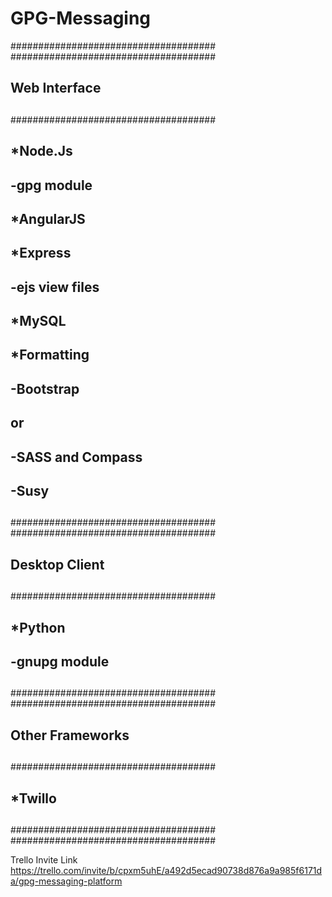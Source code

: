 # GPG-Messaging

#####################################
#####################################
##				   ##
##          Web Interface          ##
##				   ##
#####################################
##				   ##
##	*Node.Js		   ##
##	 -gpg module		   ##
##	*AngularJS		   ##
##	*Express		   ##
##	 -ejs view files	   ##
##	*MySQL			   ##
##	*Formatting		   ##
##	 -Bootstrap		   ##
##	  or			   ##
##	 -SASS and Compass	   ##
##	  -Susy			   ##
##				   ##
#####################################
#####################################
##				   ##
##         Desktop Client          ##
##				   ##
#####################################
##				   ##
##	*Python			   ##
##	 -gnupg module		   ##
##				   ##
#####################################
#####################################
##				   ##
##        Other Frameworks         ##
##				   ##
#####################################
##				   ##
##	*Twillo			   ##
##				   ##
#####################################
#####################################

Trello Invite Link
https://trello.com/invite/b/cpxm5uhE/a492d5ecad90738d876a9a985f6171da/gpg-messaging-platform
